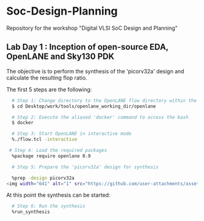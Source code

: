 # Soc-Design-Planning
Repository for the workshop "Digital VLSI SoC Design and Planning"
## Lab Day 1 : Inception of open-source EDA, OpenLANE and Sky130 PDK
The objective is to perform the synthesis of the 'picorv32a' design and calculate the resulting flop ratio.

The first 5 steps are the following:
```bash
  # Step 1: Change directory to the OpenLANE flow directory within the OpenLANE working directory
  $ cd Desktop/work/tools/openlane_working_dir/openlane

  # Step 2: Execute the aliased 'docker' command to access the bash
  $ docker

  # Step 3: Start OpenLANE in interactive mode
  %./flow.tcl -interactive

 # Step 4: Load the required packages
  %package require openlane 0.9

  # Step 5: Prepare the 'picorv32a' design for synthesis

  %prep -design picorv32a
<img width="641" alt="1" src="https://github.com/user-attachments/assets/2e80560d-5c6b-4124-b9d1-7f23b4a62e3c" />
```
At this point the synthesis can be started:
```bash
  # Step 6: Run the synthesis
  %run_synthesis
```
